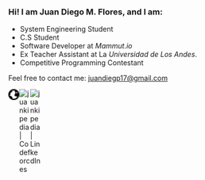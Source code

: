 ### Hi! I am Juan Diego M. Flores, and I am:

- System Engineering Student
- C.S Student
- Software Developer at *Mammut.io*
- Ex Teacher Assistant at La *Universidad de Los Andes*.
- Competitive Programming Contestant

Feel free to contact me: juandiegp17@gmail.com

[<img align="left" alt="juankipedia.github.io" width="22px" src="https://raw.githubusercontent.com/iconic/open-iconic/master/svg/globe.svg" />][website]
[<img align="left" alt="juankipedia | Codeforces" width="22px" src="https://cdn.jsdelivr.net/npm/simple-icons@v3/icons/codeforces.svg" />][codeforces]
[<img align="left" alt="juankipedia | LinkedIn" width="22px" src="https://cdn.jsdelivr.net/npm/simple-icons@v3/icons/linkedin.svg" />][linkedin]


[website]: https://juankipedia.github.io
[codeforces]: https://codeforces.com/profile/juankipedia
[linkedin]: https://www.linkedin.com/in/juankipedia/
